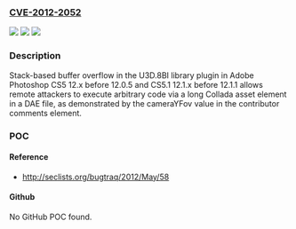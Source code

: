 ### [CVE-2012-2052](https://cve.mitre.org/cgi-bin/cvename.cgi?name=CVE-2012-2052)
![](https://img.shields.io/static/v1?label=Product&message=n%2Fa&color=blue)
![](https://img.shields.io/static/v1?label=Version&message=n%2Fa&color=blue)
![](https://img.shields.io/static/v1?label=Vulnerability&message=n%2Fa&color=brighgreen)

### Description

Stack-based buffer overflow in the U3D.8BI library plugin in Adobe Photoshop CS5 12.x before 12.0.5 and CS5.1 12.1.x before 12.1.1 allows remote attackers to execute arbitrary code via a long Collada asset element in a DAE file, as demonstrated by the cameraYFov value in the contributor comments element.

### POC

#### Reference
- http://seclists.org/bugtraq/2012/May/58

#### Github
No GitHub POC found.

